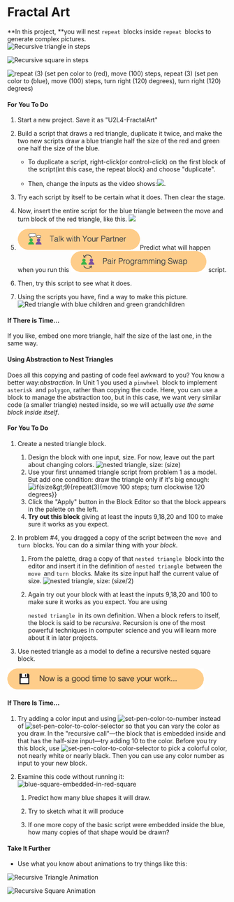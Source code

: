 # Fractal Art

**In this project, **you will nest `repeat `blocks inside `repeat `blocks to generate complex pictures.  
![](http://bjc.edc.org/bjc-r/img/2-complexity/U2ImageVideoAddendum_img/RecursiveTriangleSteps.gif "Recursive triangle in steps")

![](http://bjc.edc.org/bjc-r/img/2-complexity/U2ImageVideoAddendum_img/RecursiveSquareSteps.gif "Recursive square in steps")

![](http://bjc.edc.org/bjc-r/img/1-introduction/two-color-sierpinski-code.png "repeat \(3\) \(set pen color to \(red\), move \(100\) steps, repeat \(3\) \(set pen color to \(blue\), move \(100\) steps, turn right \(120\) degrees\), turn right \(120\) degrees\)")

#### For You To Do

1. Start a new project. Save it as "U2L4-FractalArt"
2. Build a script that draws a red triangle, duplicate it twice, and make the two new scripts draw a blue triangle half the size of the red and green one half the size of the blue.

   * To duplicate a script, right-click\(or control-click\) on the first block of the script\(int this case, the repeat block\) and choose "duplicate".

   * Then, change the inputs as the video shows:![](http://bjc.edc.org/bjc-r/img/1-introduction/duplicating-a-script.gif).

3. Try each script by itself to be certain what it does. Then clear the stage.

4. Now, insert the entire script for the blue triangle between the move and turn block of the red triangle, like this. ![](http://bjc.edc.org/bjc-r/img/1-introduction/embedding-one-script-in-another.gif)

5. ![](/assets/talk_with_partner.png)Predict what will happen when you run this ![](/assets/pair_programming.png) script.

6. Then, try this script to see what it does.

7. Using the scripts you have, find a way to make this picture. ![](http://bjc.edc.org/bjc-r/img/2-complexity/U2ImageVideoAddendum_img/three-color-sierpinski.png "Red triangle with blue children and green grandchildren")

#### If There is Time...

If you like, embed one more triangle, half the size of the last one, in the same way.

#### Using Abstraction to Nest Triangles

Does all this copying and pasting of code feel awkward to you? You know a better way:_abstraction_. In Unit 1 you used a `pinwheel `block to implement `asterisk `and `polygon`, rather than copying the code. Here, you can use a block to manage the abstraction too, but in this case, we want very similar code \(a smaller triangle\) nested inside, so we will actually _use the same block inside itself_.

#### For You To Do

1. Create a nested triangle block.
   1. Design the block with one input, size. For now, leave out the part about changing colors. ![](http://bjc.edc.org/bjc-r/img/2-complexity/nested-tri-no-color-proto.png "nested triangle, size: \(size\)")
   2. Use your first unnamed triangle script from problem 1 as a model. But add one condition: draw the triangle only if it's big enough: ![](http://bjc.edc.org/bjc-r/img/2-complexity/triangle.png "if\(size&amp;gt;9\){repeat\(3\){move 100 steps; turn clockwise 120 degrees}}")
   3. Click the "Apply" button in the Block Editor so that the block appears in the palette on the left.
   4. **Try out this block** giving at least the inputs 9,18,20 and 100 to make sure it works as you expect.
2. In problem \#4, you dragged a copy of the script between the `move `and `turn `blocks. You can do a similar thing with your _block_.

   1. From the palette, drag a copy of that `nested triangle `block into the editor and insert it in the definition of `nested triangle `between the `move `and `turn `blocks. Make its size input half the current value of size. ![](http://bjc.edc.org/bjc-r/img/2-complexity/nested-tri-recur-no-color.png "nested triangle, size: \(size/2\)")

   2. Again try out your block with at least the inputs 9,18,20 and 100 to make sure it works as you expect. You are using

      `nested triangle `in its own definition. When a block refers to itself, the block is said to be _recursive_. Recursion is one of the most powerful techniques in computer science and you will learn more about it in later projects.

3. Use nested triangle as a model to define a recursive nested square block.

![](/assets/save.png)

#### If There Is Time...

1. Try adding a color input and using ![](http://bjc.edc.org/bjc-r/img/2-complexity/set-pen-color-to-number.png "set-pen-color-to-number") instead of ![](http://bjc.edc.org/bjc-r/img/2-complexity/set-pen-color-to-color-selector.png "set-pen-color-to-color-selector") so that you can vary the color as you draw. In the "recursive call"—the block that is embedded inside and that has the half-size input—try adding 10 to the color. Before you try this block, use ![](http://bjc.edc.org/bjc-r/img/2-complexity/set-pen-color-to-color-selector.png "set-pen-color-to-color-selector") to pick a colorful color, not nearly white or nearly black. Then you can use any color number as input to your new block.

2. Examine this code without running it:![](http://bjc.edc.org/bjc-r/img/2-complexity/blue-square-embedded-in-red-square.png "blue-square-embedded-in-red-square")

   1. Predict how many blue shapes it will draw.

   2. Try to sketch what it will produce

   3. If one more copy of the basic script were embedded inside the blue, how many copies of that shape would be drawn?

#### Take It Further

* Use what you know about animations to try things like this:

![](http://bjc.edc.org/bjc-r/img/2-complexity/U2ImageVideoAddendum_img/RecursiveTriangleAnimation.gif "Recursive Triangle Animation")

![](http://bjc.edc.org/bjc-r/img/2-complexity/U2ImageVideoAddendum_img/RecursiveSquareAnimation.gif "Recursive Square Animation")

